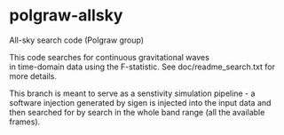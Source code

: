 polgraw-allsky
==============

All-sky search code (Polgraw group)

This code searches for continuous gravitational waves  
in time-domain data using the F-statistic. 
See doc/readme_search.txt for more details.

This branch is meant to serve as a senstivity 
simulation pipeline - a software injection 
generated by sigen is injected into the input 
data and then searched for by search in the whole 
band range (all the available frames).  
 

